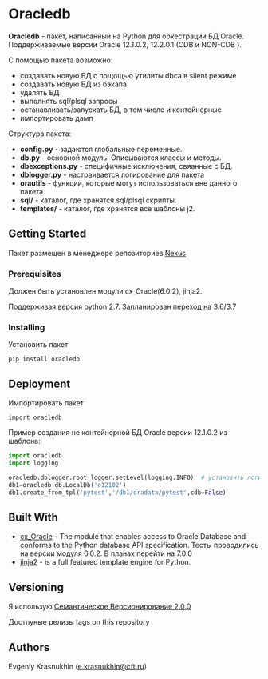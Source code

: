 # Oracledb
**Oracledb** - пакет, написанный на Python для оркестрации БД Oracle. Поддерживаемые версии Oracle 12.1.0.2,
12.2.0.1 (CDB  и NON-CDB ).

С помощью пакета возможно:
  - создавать новую БД с пощощью утилиты dbca в silent режиме
  - создавать новую БД из бэкапа
  - удалять БД
  - выполнять sql/plsql запросы 
  - останавливать/запускать БД, в том числе и контейнерные
  - импортировать дамп

Структура пакета:
- **config.py** - задаются глобальные переменные.
- **db.py** - основной модуль. Описываются классы и методы.
- **dbexceptions.py** -  специфичные исключения, свяанные с БД.
- **dblogger.py** - настраивается логирование для пакета
- **orautils** - функции, которые могут использоваться вне данного пакета
- **sql/** - каталог, где хранятся sql/plsql скрипты.
- **templates/** - каталог, где хранятся все шаблоны j2.
## Getting Started
Пакет размещен в менеджере репозиториев [Nexus](https://bs-nexus.ftc.ru/)  
### Prerequisites
Должен быть установлен модули cx_Oracle(6.0.2), jinja2.

Поддерживая версия python 2.7. Запланирован переход на 3.6/3.7 
### Installing
Установить пакет
~~~
pip install oracledb
~~~
## Deployment
Импортировать пакет
~~~
import oracledb
~~~
Пример создания не контейнерной БД Oracle версии 12.1.0.2 из шаблона:
~~~python
import oracledb
import logging

oracledb.dblogger.root_logger.setLevel(logging.INFO)  # установить логирование в INFO. По умолчанию DEBUG 
db1=oracledb.db.LocalDb('o12102')
db1.create_from_tpl('pytest','/db1/oradata/pytest',cdb=False)
~~~

## Built With

* [cx_Oracle](https://cx-oracle.readthedocs.io/en/latest/) -  The module that enables access to Oracle Database and 
conforms to the Python database API specification.  Тесты проводились на версии модуля 6.0.2. В планах перейти на 7.0.0 
* [jinja2](http://jinja.pocoo.org/) - is a full featured template engine for Python.

## Versioning

Я использую [Семантическое Версионирование 2.0.0](https://semver.org/lang/ru/)

Достпуные релизы tags on this repository

## Authors

Evgeniy Krasnukhin (e.krasnukhin@cft.ru)


